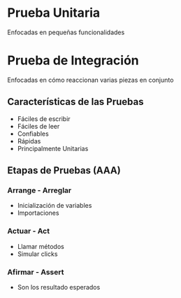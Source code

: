 # Prueba Unitaria
Enfocadas en pequeñas funcionalidades

# Prueba de Integración
Enfocadas en cómo reaccionan varias piezas en conjunto

## Características de las Pruebas
- Fáciles de escribir
- Fáciles de leer
- Confiables
- Rápidas
- Principalmente Unitarias

## Etapas de Pruebas (AAA)
### Arrange - Arreglar
- Inicialización de variables
- Importaciones 

### Actuar - Act
- Llamar métodos
- Simular clicks

### Afirmar - Assert
- Son los resultado esperados
